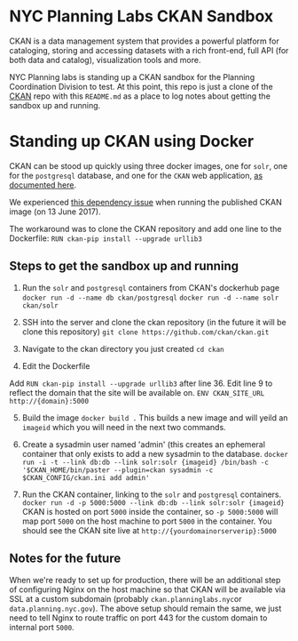 # NYC Planning Labs CKAN Sandbox

CKAN is a data management system that provides a powerful platform for cataloging, storing and accessing
datasets with a rich front-end, full API (for both data and catalog), visualization
tools and more. 

NYC Planning labs is standing up a CKAN sandbox for the Planning Coordination Division to test. At this point, this repo is just a clone of the [CKAN](github.com/ckan/ckan/) repo with this `README.md` as a place to log notes about getting the sandbox up and running.

# Standing up CKAN using Docker

CKAN can be stood up quickly using three docker images, one for `solr`, one for the `postgresql` database, and one for the `CKAN` web application, [as documented here](http://docs.ckan.org/en/ckan-2.4.7/maintaining/installing/install-using-docker.html).

We experienced [this dependency issue](https://github.com/ckan/ckan/issues/3594) when running the published CKAN image (on 13 June 2017).  

The workaround was to clone the CKAN repository and add one line to the Dockerfile:
`RUN ckan-pip install --upgrade urllib3`

## Steps to get the sandbox up and running
1. Run the `solr` and `postgresql` containers from CKAN's dockerhub page
`docker run -d --name db ckan/postgresql`
`docker run -d --name solr ckan/solr`

2. SSH into the server and clone the ckan repository (in the future it will be clone this repository) 
`git clone https://github.com/ckan/ckan.git`

3. Navigate to the ckan directory you just created
`cd ckan`

4. Edit the Dockerfile

Add `RUN ckan-pip install --upgrade urllib3` after line 36.
Edit line 9 to reflect the domain that the site will be available on. `ENV CKAN_SITE_URL http://{domain}:5000`

5. Build the image
`docker build .`
This builds a new image and will yeild an `imageid` which you will need in the next two commands.

6. Create a sysadmin user named 'admin' (this creates an ephemeral container that only exists to add a new sysadmin to the database.
`docker run -i -t --link db:db --link solr:solr {imageid} /bin/bash -c '$CKAN_HOME/bin/paster --plugin=ckan sysadmin -c $CKAN_CONFIG/ckan.ini add admin'`

7. Run the CKAN container, linking to the `solr` and `postgresql` containers.
`docker run -d -p 5000:5000 --link db:db --link solr:solr {imageid}`
CKAN is hosted on port `5000` inside the container, so `-p 5000:5000` will map port `5000` on the host machine to port `5000` in the container.
You should see the CKAN site live at `http://{yourdomainorserverip}:5000`

## Notes for the future
When we're ready to set up for production, there will be an additional step of configuring Nginx on the host machine so that CKAN will be available via SSL at a custom subdomain (probably `ckan.planninglabs.nyc`or `data.planning.nyc.gov`).  The above setup should remain the same, we just need to tell Nginx to route traffic on port 443 for the custom domain to internal port `5000`.
